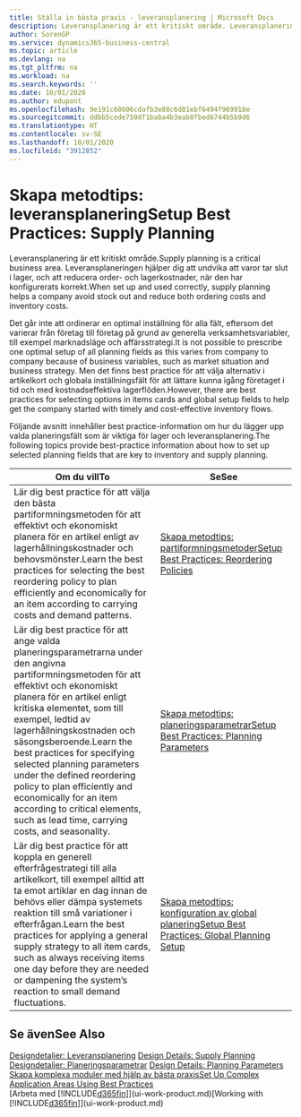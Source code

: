 ```yaml
---
title: Ställa in bästa praxis - leveransplanering | Microsoft Docs
description: Leveransplanering är ett kritiskt område. Leveransplaneringen hjälper dig att undvika att varor tar slut i lager, och att reducera order- och lagerkostnader, när den har konfigurerats korrekt.
author: SorenGP
ms.service: dynamics365-business-central
ms.topic: article
ms.devlang: na
ms.tgt_pltfrm: na
ms.workload: na
ms.search.keywords: ''
ms.date: 10/01/2020
ms.author: edupont
ms.openlocfilehash: 9e191c68606cdafb3e88c6d81ebf6494f969918e
ms.sourcegitcommit: ddbb5cede750df1baba4b3eab8fbed6744b5b9d6
ms.translationtype: HT
ms.contentlocale: sv-SE
ms.lasthandoff: 10/01/2020
ms.locfileid: "3912852"
---
```

# <a name="setup-best-practices-supply-planning"></a><span data-ttu-id="55bb3-104">Skapa metodtips: leveransplanering</span><span class="sxs-lookup"><span data-stu-id="55bb3-104">Setup Best Practices: Supply Planning</span></span>
<span data-ttu-id="55bb3-105">Leveransplanering är ett kritiskt område.</span><span class="sxs-lookup"><span data-stu-id="55bb3-105">Supply planning is a critical business area.</span></span> <span data-ttu-id="55bb3-106">Leveransplaneringen hjälper dig att undvika att varor tar slut i lager, och att reducera order- och lagerkostnader, när den har konfigurerats korrekt.</span><span class="sxs-lookup"><span data-stu-id="55bb3-106">When set up and used correctly, supply planning helps a company avoid stock out and reduce both ordering costs and inventory costs.</span></span>  

 <span data-ttu-id="55bb3-107">Det går inte att ordinerar en optimal inställning för alla fält, eftersom det varierar från företag till företag på grund av generella verksamhetsvariabler, till exempel marknadsläge och affärsstrategi.</span><span class="sxs-lookup"><span data-stu-id="55bb3-107">It is not possible to prescribe one optimal setup of all planning fields as this varies from company to company because of business variables, such as market situation and business strategy.</span></span> <span data-ttu-id="55bb3-108">Men det finns best practice för att välja alternativ i artikelkort och globala inställningsfält för att lättare kunna igång företaget i tid och med kostnadseffektiva lagerflöden.</span><span class="sxs-lookup"><span data-stu-id="55bb3-108">However, there are best practices for selecting options in items cards and global setup fields to help get the company started with timely and cost-effective inventory flows.</span></span>  

 <span data-ttu-id="55bb3-109">Följande avsnitt innehåller best practice-information om hur du lägger upp valda planeringsfält som är viktiga för lager och leveransplanering.</span><span class="sxs-lookup"><span data-stu-id="55bb3-109">The following topics provide best-practice information about how to set up selected planning fields that are key to inventory and supply planning.</span></span>  

|<span data-ttu-id="55bb3-110">**Om du vill**</span><span class="sxs-lookup"><span data-stu-id="55bb3-110">**To**</span></span>|<span data-ttu-id="55bb3-111">**Se**</span><span class="sxs-lookup"><span data-stu-id="55bb3-111">**See**</span></span>|  
|------------|-------------|  
|<span data-ttu-id="55bb3-112">Lär dig best practice för att välja den bästa partiformningsmetoden för att effektivt och ekonomiskt planera för en artikel enligt av lagerhållningskostnader och behovsmönster.</span><span class="sxs-lookup"><span data-stu-id="55bb3-112">Learn the best practices for selecting the best reordering policy to plan efficiently and economically for an item according to carrying costs and demand patterns.</span></span>|[<span data-ttu-id="55bb3-113">Skapa metodtips: partiformningsmetoder</span><span class="sxs-lookup"><span data-stu-id="55bb3-113">Setup Best Practices: Reordering Policies</span></span>](setup-best-practices-reordering-policies.md)|  
|<span data-ttu-id="55bb3-114">Lär dig best practice för att ange valda planeringsparametrarna under den angivna partiformningsmetoden för att effektivt och ekonomiskt planera för en artikel enligt kritiska elementet, som till exempel, ledtid av lagerhållningskostnaden och säsongsberoende.</span><span class="sxs-lookup"><span data-stu-id="55bb3-114">Learn the best practices for specifying selected planning parameters under the defined reordering policy to plan efficiently and economically for an item according to critical elements, such as lead time, carrying costs, and seasonality.</span></span>|[<span data-ttu-id="55bb3-115">Skapa metodtips: planeringsparametrar</span><span class="sxs-lookup"><span data-stu-id="55bb3-115">Setup Best Practices: Planning Parameters</span></span>](setup-best-practices-planning-parameters.md)|  
|<span data-ttu-id="55bb3-116">Lär dig best practice för att koppla en generell efterfrågestrategi till alla artikelkort, till exempel alltid att ta emot artiklar en dag innan de behövs eller dämpa systemets reaktion till små variationer i efterfrågan.</span><span class="sxs-lookup"><span data-stu-id="55bb3-116">Learn the best practices for applying a general supply strategy to all item cards, such as always receiving items one day before they are needed or dampening the system’s reaction to small demand fluctuations.</span></span>|[<span data-ttu-id="55bb3-117">Skapa metodtips: konfiguration av global planering</span><span class="sxs-lookup"><span data-stu-id="55bb3-117">Setup Best Practices: Global Planning Setup</span></span>](setup-best-practices-global-planning-setup.md)|  

## <a name="see-also"></a><span data-ttu-id="55bb3-118">Se även</span><span class="sxs-lookup"><span data-stu-id="55bb3-118">See Also</span></span>  
 <span data-ttu-id="55bb3-119">[Designdetaljer: Leveransplanering](design-details-supply-planning.md) </span><span class="sxs-lookup"><span data-stu-id="55bb3-119">[Design Details: Supply Planning](design-details-supply-planning.md) </span></span>  
 <span data-ttu-id="55bb3-120">[Designdetaljer: Planeringsparametrar](design-details-planning-parameters.md) </span><span class="sxs-lookup"><span data-stu-id="55bb3-120">[Design Details: Planning Parameters](design-details-planning-parameters.md) </span></span>  
 [<span data-ttu-id="55bb3-121">Skapa komplexa moduler med hjälp av bästa praxis</span><span class="sxs-lookup"><span data-stu-id="55bb3-121">Set Up Complex Application Areas Using Best Practices</span></span>](set-up-complex-application-areas-using-best-practices.md)  
 <span data-ttu-id="55bb3-122">[Arbeta med [!INCLUDE[d365fin](includes/d365fin_md.md)]](ui-work-product.md)</span><span class="sxs-lookup"><span data-stu-id="55bb3-122">[Working with [!INCLUDE[d365fin](includes/d365fin_md.md)]](ui-work-product.md)</span></span>
